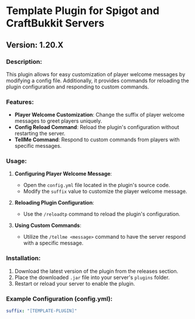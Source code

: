 # Template Plugin for Spigot and CraftBukkit Servers

## Version: 1.20.X

### Description:
This plugin allows for easy customization of player welcome messages by modifying a config file. Additionally, it provides commands for reloading the plugin configuration and responding to custom commands.

### Features:
- **Player Welcome Customization**: Change the suffix of player welcome messages to greet players uniquely.
- **Config Reload Command**: Reload the plugin's configuration without restarting the server.
- **TellMe Command**: Respond to custom commands from players with specific messages.

### Usage:
1. **Configuring Player Welcome Message**:
    - Open the `config.yml` file located in the plugin's source code.
    - Modify the `suffix` value to customize the player welcome message.

2. **Reloading Plugin Configuration**:
    - Use the `/reloadtp` command to reload the plugin's configuration.

3. **Using Custom Commands**:
    - Utilize the `/tellme <message>` command to have the server respond with a specific message.

### Installation:
1. Download the latest version of the plugin from the releases section.
2. Place the downloaded `.jar` file into your server's `plugins` folder.
3. Restart or reload your server to enable the plugin.

### Example Configuration (config.yml):
```yaml
suffix: "[TEMPLATE-PLUGIN]"
